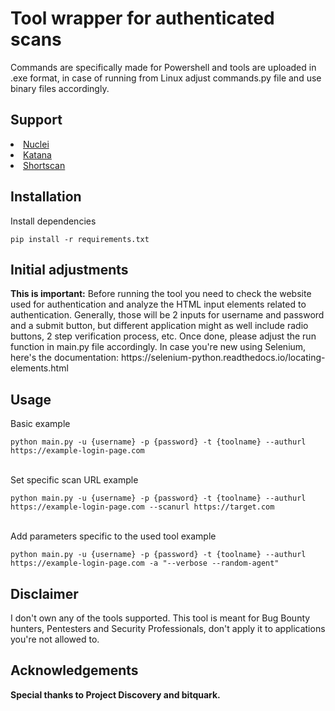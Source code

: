 <h1>Tool wrapper for authenticated scans</h1>

<p>Commands are specifically made for Powershell and tools are uploaded in .exe format, in case of running from Linux adjust commands.py file and use binary files accordingly.</p>

<h2>Support</h2>
<li><a href="https://github.com/projectdiscovery/nuclei">Nuclei</a></li>
<li><a href="https://github.com/projectdiscovery/katana">Katana</a></li>
<li><a href="https://github.com/bitquark/shortscan">Shortscan</a></li>

<h2>Installation</h2>
<p>Install dependencies</p>
<code>pip install -r requirements.txt</code>

<h2>Initial adjustments</h2>
<p><strong>This is important:</strong> Before running the tool you need to check the website used for authentication and analyze the HTML input elements related to authentication. Generally, those will be 2 inputs for username and password and a submit button, but different application might as well include radio buttons, 2 step verification process, etc. Once done, please adjust the run function in main.py file accordingly. In case you're new using Selenium, here's the documentation: <a>https://selenium-python.readthedocs.io/locating-elements.html</a></p>

<h2>Usage</h2>
<p>Basic example</p>
<code>python main.py -u {username} -p {password} -t {toolname} --authurl https://example-login-page.com</code>
<br></br>
<p>Set specific scan URL example</p>
<code>python main.py -u {username} -p {password} -t {toolname} --authurl https://example-login-page.com --scanurl https://target.com</code>
<br></br>
<p>Add parameters specific to the used tool example</p>
<code>python main.py -u {username} -p {password} -t {toolname} --authurl https://example-login-page.com -a "--verbose --random-agent"</code>

<h2>Disclaimer</h2>
<p>I don't own any of the tools supported. This tool is meant for Bug Bounty hunters, Pentesters and Security Professionals, don't apply it to applications you're not allowed to.</p>

<h2>Acknowledgements</h2>
<strong>Special thanks to Project Discovery and bitquark.</strong>